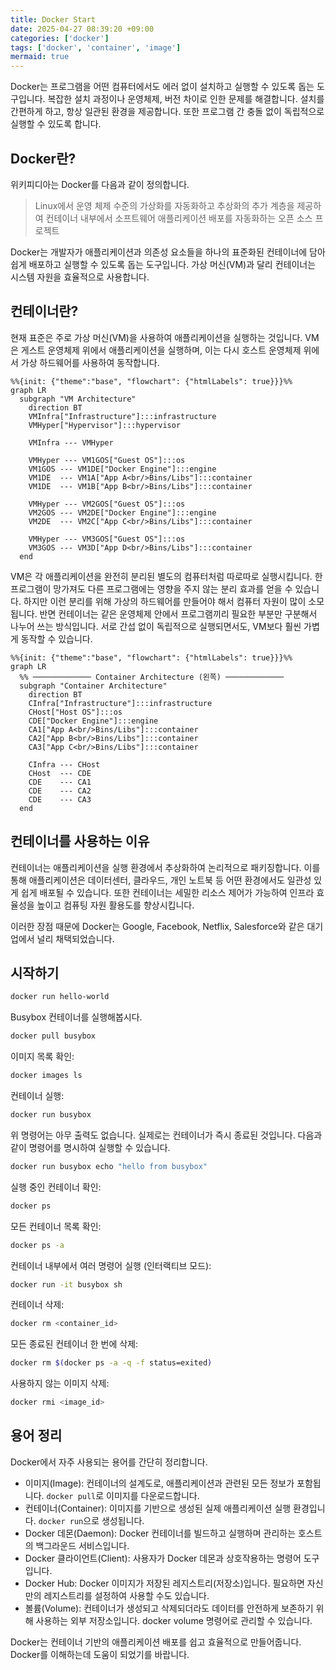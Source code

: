 ```yaml
---
title: Docker Start
date: 2025-04-27 08:39:20 +09:00
categories: ['docker']
tags: ['docker', 'container', 'image']
mermaid: true
---
```


Docker는 프로그램을 어떤 컴퓨터에서도 에러 없이 설치하고 실행할 수 있도록 돕는 도구입니다. 복잡한 설치 과정이나 운영체제, 버전 차이로 인한 문제를 해결합니다. 설치를 간편하게 하고, 항상 일관된 환경을 제공합니다. 또한 프로그램 간 충돌 없이 독립적으로 실행할 수 있도록 합니다.

## Docker란?

위키피디아는 Docker를 다음과 같이 정의합니다.

> Linux에서 운영 체제 수준의 가상화를 자동화하고 추상화의 추가 계층을 제공하여 컨테이너 내부에서 소프트웨어 애플리케이션 배포를 자동화하는 오픈 소스 프로젝트

Docker는 개발자가 애플리케이션과 의존성 요소들을 하나의 표준화된 컨테이너에 담아 쉽게 배포하고 실행할 수 있도록 돕는 도구입니다. 가상 머신(VM)과 달리 컨테이너는 시스템 자원을 효율적으로 사용합니다.

## 컨테이너란?

현재 표준은 주로 가상 머신(VM)을 사용하여 애플리케이션을 실행하는 것입니다. VM은 게스트 운영체제 위에서 애플리케이션을 실행하며, 이는 다시 호스트 운영체제 위에서 가상 하드웨어를 사용하여 동작합니다.

```mermaid
%%{init: {"theme":"base", "flowchart": {"htmlLabels": true}}}%%
graph LR
  subgraph "VM Architecture"
    direction BT
    VMInfra["Infrastructure"]:::infrastructure
    VMHyper["Hypervisor"]:::hypervisor

    VMInfra --- VMHyper

    VMHyper --- VM1GOS["Guest OS"]:::os
    VM1GOS --- VM1DE["Docker Engine"]:::engine
    VM1DE  --- VM1A["App A<br/>Bins/Libs"]:::container
    VM1DE  --- VM1B["App B<br/>Bins/Libs"]:::container

    VMHyper --- VM2GOS["Guest OS"]:::os
    VM2GOS --- VM2DE["Docker Engine"]:::engine
    VM2DE  --- VM2C["App C<br/>Bins/Libs"]:::container

    VMHyper --- VM3GOS["Guest OS"]:::os
    VM3GOS --- VM3D["App D<br/>Bins/Libs"]:::container
  end
```

VM은 각 애플리케이션을 완전히 분리된 별도의 컴퓨터처럼 따로따로 실행시킵니다. 한 프로그램이 망가져도 다른 프로그램에는 영향을 주지 않는 분리 효과를 얻을 수 있습니다. 하지만 이런 분리를 위해 가상의 하드웨어를 만들어야 해서 컴퓨터 자원이 많이 소모됩니다. 반면 컨테이너는 같은 운영체제 안에서 프로그램끼리 필요한 부분만 구분해서 나누어 쓰는 방식입니다. 서로 간섭 없이 독립적으로 실행되면서도, VM보다 훨씬 가볍게 동작할 수 있습니다.



```mermaid
%%{init: {"theme":"base", "flowchart": {"htmlLabels": true}}}%%
graph LR
  %% ───────────── Container Architecture (왼쪽) ─────────────
  subgraph "Container Architecture"
    direction BT
    CInfra["Infrastructure"]:::infrastructure
    CHost["Host OS"]:::os
    CDE["Docker Engine"]:::engine
    CA1["App A<br/>Bins/Libs"]:::container
    CA2["App B<br/>Bins/Libs"]:::container
    CA3["App C<br/>Bins/Libs"]:::container

    CInfra --- CHost
    CHost  --- CDE
    CDE    --- CA1
    CDE    --- CA2
    CDE    --- CA3
  end
```

## 컨테이너를 사용하는 이유

컨테이너는 애플리케이션을 실행 환경에서 추상화하여 논리적으로 패키징합니다. 이를 통해 애플리케이션은 데이터센터, 클라우드, 개인 노트북 등 어떤 환경에서도 일관성 있게 쉽게 배포될 수 있습니다. 또한 컨테이너는 세밀한 리소스 제어가 가능하여 인프라 효율성을 높이고 컴퓨팅 자원 활용도를 향상시킵니다.

이러한 장점 때문에 Docker는 Google, Facebook, Netflix, Salesforce와 같은 대기업에서 널리 채택되었습니다.

## 시작하기

```bash
docker run hello-world
```

Busybox 컨테이너를 실행해봅시다.

```bash
docker pull busybox
```

이미지 목록 확인:

```bash
docker images ls
```

컨테이너 실행:

```bash
docker run busybox
```

위 명령어는 아무 출력도 없습니다. 실제로는 컨테이너가 즉시 종료된 것입니다. 다음과 같이 명령어를 명시하여 실행할 수 있습니다.

```bash
docker run busybox echo "hello from busybox"
```

실행 중인 컨테이너 확인:

```bash
docker ps
```

모든 컨테이너 목록 확인:

```bash
docker ps -a
```

컨테이너 내부에서 여러 명령어 실행 (인터랙티브 모드):

```bash
docker run -it busybox sh
```

컨테이너 삭제:

```bash
docker rm <container_id>
```

모든 종료된 컨테이너 한 번에 삭제:

```bash
docker rm $(docker ps -a -q -f status=exited)
```

사용하지 않는 이미지 삭제:

```bash
docker rmi <image_id>
```

## 용어 정리

Docker에서 자주 사용되는 용어를 간단히 정리합니다.

- 이미지(Image): 컨테이너의 설계도로, 애플리케이션과 관련된 모든 정보가 포함됩니다. `docker pull`로 이미지를 다운로드합니다.
- 컨테이너(Container): 이미지를 기반으로 생성된 실제 애플리케이션 실행 환경입니다. `docker run`으로 생성됩니다.
- Docker 데몬(Daemon): Docker 컨테이너를 빌드하고 실행하며 관리하는 호스트의 백그라운드 서비스입니다.
- Docker 클라이언트(Client): 사용자가 Docker 데몬과 상호작용하는 명령어 도구입니다.
- Docker Hub: Docker 이미지가 저장된 레지스트리(저장소)입니다. 필요하면 자신만의 레지스트리를 설정하여 사용할 수도 있습니다.
- 볼륨(Volume): 컨테이너가 생성되고 삭제되더라도 데이터를 안전하게 보존하기 위해 사용하는 외부 저장소입니다. docker volume 명령어로 관리할 수 있습니다.

Docker는 컨테이너 기반의 애플리케이션 배포를 쉽고 효율적으로 만들어줍니다. Docker를 이해하는데 도움이 되었기를 바랍니다.


